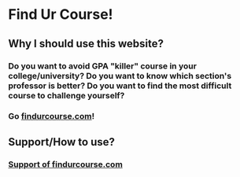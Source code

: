 # Find Ur Course!
## Why I should use this website?
### Do you want to avoid GPA "killer" course in your college/university? Do you want to know which section's professor is better? Do you want to find the most difficult course to challenge yourself?
### Go [findurcourse.com](https://findurcourse.com)!
## Support/How to use?
### [Support of findurcourse.com](https://findurcourse.com/support.html)

